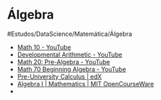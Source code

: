 # Álgebra
#Estudos/DataScience/Matemática/Álgebra

- [Math 10 - YouTube](https://www.youtube.com/playlist?list=PLIBquUo6nTZhWicmQ0W1ua49LLqtR1-Qa)
- [Developmental Arithmetic - YouTube](https://www.youtube.com/playlist?list=PL367nn10rv0vp_n9wy1b0OmGvD_WnHiNH)
- [Math 20: Pre-Algebra - YouTube](https://www.youtube.com/playlist?list=PL367nn10rv0tkHFb5PA-YtSQPqZuH4FJm)
- [Math 70 Beginning Algebra - YouTube](https://www.youtube.com/playlist?list=PL367nn10rv0sBKcmndvD9sqBbftcE5udD)
- [Pre-University Calculus | edX](https://www.edx.org/course/pre-university-calculus-2)
- [Algebra I | Mathematics | MIT OpenCourseWare](https://ocw.mit.edu/courses/mathematics/18-701-algebra-i-fall-2010/index.htm?utm_source=OCWDept&utm_medium=CarouselSm&utm_campaign=FeaturedCourse)
- 
